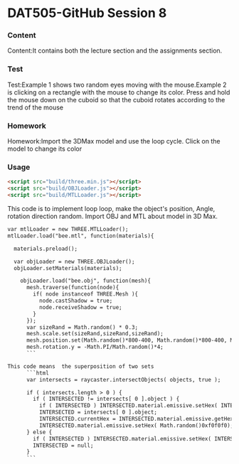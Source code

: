# DAT505-GitHub Session 8
### Content ###
Content:It contains both the lecture section and the assignments section.
### Test ###
Test:Example 1 shows two random eyes moving with the mouse.Example 2 is clicking on a rectangle with the mouse to change its color. Press and hold the mouse down on the cuboid so that the cuboid rotates according to the trend of the mouse
### Homework ###
Homework:Import the 3DMax model and use the loop cycle. Click on the  model to change its color
### Usage ###
```html
<script src="build/three.min.js"></script>
<script src="build/OBJLoader.js"></script>
<script src="build/MTLLoader.js"></script>
```
This code is to implement loop loop, make the object's position, Angle, rotation direction random. Import OBJ and MTL about model in 3D Max.
```html
var mtlLoader = new THREE.MTLLoader();
mtlLoader.load("bee.mtl", function(materials){

  materials.preload();

  var objLoader = new THREE.OBJLoader();
  objLoader.setMaterials(materials);

    objLoader.load("bee.obj", function(mesh){
      mesh.traverse(function(node){
        if( node instanceof THREE.Mesh ){
          node.castShadow = true;
          node.receiveShadow = true;
        }
      });
      var sizeRand = Math.random() * 0.3;
      mesh.scale.set(sizeRand,sizeRand,sizeRand);
      mesh.position.set(Math.random()*800-400, Math.random()*800-400, Math.random()*800-400);
      mesh.rotation.y = -Math.PI/Math.random()*4;
      ```

This code means  the superposition of two sets
      ```html
      var intersects = raycaster.intersectObjects( objects, true );

      if ( intersects.length > 0 ) {
        if ( INTERSECTED != intersects[ 0 ].object ) {
          if ( INTERSECTED ) INTERSECTED.material.emissive.setHex( INTERSECTED.currentHex );
          INTERSECTED = intersects[ 0 ].object;
          INTERSECTED.currentHex = INTERSECTED.material.emissive.getHex();
          INTERSECTED.material.emissive.setHex( Math.random()0xf0f0f0);  }
      } else {
        if ( INTERSECTED ) INTERSECTED.material.emissive.setHex( INTERSECTED.currentHex );
        INTERSECTED = null;
      }
      ```
